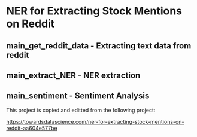 # NER for Extracting Stock Mentions on Reddit

## main_get_reddit_data - Extracting text data from reddit
## main_extract_NER - NER extraction
## main_sentiment - Sentiment Analysis

This project is copied and editted from the following project:

https://towardsdatascience.com/ner-for-extracting-stock-mentions-on-reddit-aa604e577be
